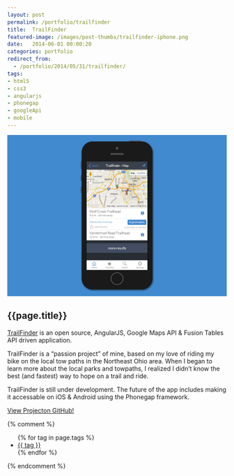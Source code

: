 ```yaml
---
layout: post
permalink: /portfolio/trailfinder
title:  TrailFinder
featured-image: /images/post-thumbs/trailfinder-iphone.png
date:   2014-06-01 00:00:20
categories: portfolio
redirect_from:
  - /portfolio/2014/05/31/trailfinder/
tags:
- html5
- css3
- angularjs
- phonegap
- googleApi
- mobile
---
```


<section class="feature-image">
	<img src="/images/post-img/trailfinder-iphone.jpg" alt="Trailfinder open source app">
</section>

<section class="post-intro">
	<h1>{{page.title}}</h1>
	<p><a href="http://github.com/jamez14/trailfinder" target="_blank">TrailFinder</a> is an open source, AngularJS, Google Maps API &amp; Fusion Tables API driven application.</p>
	 <p>TrailFinder is a “passion project” of mine, based on my love of riding my bike on the local tow paths in the Northeast Ohio area. When I began to learn more about the local parks and towpaths, I realized I didn’t know the best (and fastest) way to hope on a trail and ride.</p>
	 <p>TrailFinder is still under development. The future of the app includes making it accessable on iOS &amp; Android using the Phonegap framework.</p>
	 <a href="http://github.com/jamez14/trailfinder" target="_blank" class="view-project tooltip">View Project<span class="tool-title">on GitHub!</span></a>

{% comment %}
<aside class="tags">
	<div class="tags-inner">
	  	<ul>
			{% for tag in page.tags %}
				<li><a href="/tag/{{tag}}" title="view all projects that pertain to {{tag}}">{{ tag }}</a></li>
			{% endfor %}
		</ul>
	</div>
</aside>
{% endcomment %}

</section>


<!-- ![Trailfinder open source app](/images/post-img/trailfinder-iphone.jpg "Trailfinder open source app") -->
